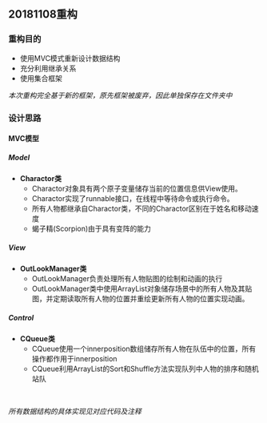 ## 20181108重构

### 重构目的

- 使用MVC模式重新设计数据结构
- 充分利用继承关系
- 使用集合框架

*本次重构完全基于新的框架，原先框架被废弃，因此单独保存在文件夹中*

### 设计思路

#### MVC模型

##### Model

- **Charactor类**
  - Charactor对象具有两个原子变量储存当前的位置信息供View使用。
  - Charactor实现了runnable接口，在线程中等待命令或执行命令。
  - 所有人物都继承自Charactor类，不同的Charactor区别在于姓名和移动速度
  - 蝎子精(Scorpion)由于具有变阵的能力



##### View

- **OutLookManager类**
  - OutLookManager负责处理所有人物贴图的绘制和动画的执行
  - OutLookManager类中使用ArrayList对象储存场景中的所有人物及其贴图，并定期读取所有人物的位置并重绘更新所有人物的位置实现动画。

##### Control

- **CQueue类**
  - CQueue使用一个innerposition数组储存所有人物在队伍中的位置，所有操作都作用于innerposition
  - CQueue利用ArrayList的Sort和Shuffle方法实现队列中人物的排序和随机站队

<br>

*所有数据结构的具体实现见对应代码及注释*